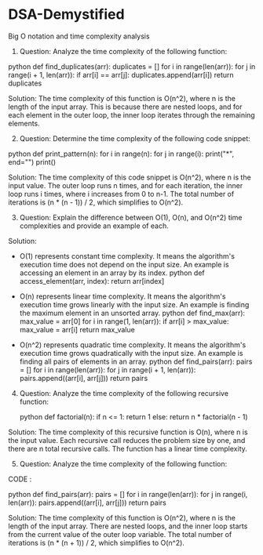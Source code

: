 # DSA-Demystified
Big O notation and time complexity analysis

1. Question: Analyze the time complexity of the following function:

python
def find_duplicates(arr):
    duplicates = []
    for i in range(len(arr)):
        for j in range(i + 1, len(arr)):
            if arr[i] == arr[j]:
                duplicates.append(arr[i])
    return duplicates


Solution: The time complexity of this function is O(n^2), where n is the length of the input array. This is because there are nested loops, and for each element in the outer loop, the inner loop iterates through the remaining elements.

2. Question: Determine the time complexity of the following code snippet:

python
def print_pattern(n):
    for i in range(n):
        for j in range(i):
            print("*", end="")
        print()


Solution: The time complexity of this code snippet is O(n^2), where n is the input value. The outer loop runs n times, and for each iteration, the inner loop runs i times, where i increases from 0 to n-1. The total number of iterations is (n * (n - 1)) / 2, which simplifies to O(n^2).

3. Question: Explain the difference between O(1), O(n), and O(n^2) time complexities and provide an example of each.

Solution:
- O(1) represents constant time complexity. It means the algorithm's execution time does not depend on the input size. An example is accessing an element in an array by its index.
python
def access_element(arr, index):
    return arr[index]


- O(n) represents linear time complexity. It means the algorithm's execution time grows linearly with the input size. An example is finding the maximum element in an unsorted array.
python
def find_max(arr):
    max_value = arr[0]
    for i in range(1, len(arr)):
        if arr[i] > max_value:
            max_value = arr[i]
    return max_value


- O(n^2) represents quadratic time complexity. It means the algorithm's execution time grows quadratically with the input size. An example is finding all pairs of elements in an array.
python
def find_pairs(arr):
    pairs = []
    for i in range(len(arr)):
        for j in range(i + 1, len(arr)):
            pairs.append((arr[i], arr[j]))
    return pairs


4. Question: Analyze the time complexity of the following recursive function:

   python
def factorial(n):
    if n <= 1:
        return 1
    else:
        return n * factorial(n - 1)


Solution: The time complexity of this recursive function is O(n), where n is the input value. Each recursive call reduces the problem size by one, and there are n total recursive calls. The function has a linear time complexity.

5. Question: Analyze the time complexity of the following function:

CODE : 

 python
def find_pairs(arr):
    pairs = []
    for i in range(len(arr)):
        for j in range(i, len(arr)):
            pairs.append((arr[i], arr[j]))
    return pairs


Solution: The time complexity of this function is O(n^2), where n is the length of the input array. There are nested loops, and the inner loop starts from the current value of the outer loop variable. The total number of iterations is (n * (n + 1)) / 2, which simplifies to O(n^2).
